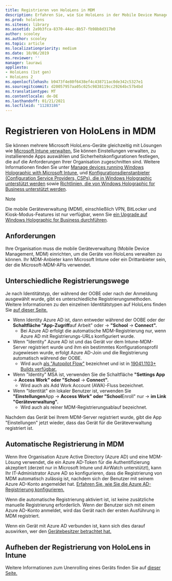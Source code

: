 ```yaml
---
title: Registrieren von HoloLens in MDM
description: Erfahren Sie, wie Sie HoloLens in der Mobile Device Management (MDM) registrieren, um die Verwaltung mehrerer Geräte zu vereinfachen.
ms.prod: hololens
ms.sitesec: library
ms.assetid: 2a9b3fca-8370-44ec-8b57-fb98b8d317b0
author: scooley
ms.author: scooley
ms.topic: article
ms.localizationpriority: medium
ms.date: 10/06/2019
ms.reviewer: ''
manager: laurawi
appliesto:
- HoloLens (1st gen)
- HoloLens 2
ms.openlocfilehash: b9473f4e80f6438ef4c438711ac0de342c5327e1
ms.sourcegitcommit: d20057957aa05c025c9838119cc29264bc57b4bd
ms.translationtype: MT
ms.contentlocale: de-DE
ms.lasthandoff: 01/21/2021
ms.locfileid: "11283186"
---
```

# Registrieren von HoloLens in MDM

Sie können mehrere Microsoft HoloLens-Geräte gleichzeitig mit Lösungen wie [Microsoft Intune verwalten.](https://docs.microsoft.com/intune/windows-holographic-for-business) Sie können Einstellungen verwalten, zu installierende Apps auswählen und Sicherheitskonfigurationen festlegen, die auf die Anforderungen Ihrer Organisation zugeschnitten sind. Weitere Informationen finden Sie unter [Manage devices running Windows Holographic with Microsoft Intune](https://docs.microsoft.com/intune/windows-holographic-for-business), und [Konfigurationsdienstanbieter (Configuration Service Providers, CSPs), die in Windows Holographic unterstützt werden](https://msdn.microsoft.com/windows/hardware/commercialize/customize/mdm/configuration-service-provider-reference#hololens) sowie [Richtlinien, die von Windows Holographic for Business unterstützt werden](https://msdn.microsoft.com/windows/hardware/commercialize/customize/mdm/policy-configuration-service-provider#hololenspolicies).

> [!NOTE]
> Die mobile Geräteverwaltung (MDM), einschließlich VPN, BitLocker und Kiosk-Modus-Features ist nur verfügbar, wenn Sie [ein Upgrade auf Windows Holographic for Business durchführen](hololens1-upgrade-enterprise.md).

## Anforderungen

 Ihre Organisation muss die mobile Geräteverwaltung (Mobile Device Management, MDM) einrichten, um die Geräte von HoloLens verwalten zu können. Ihr MDM-Anbieter kann Microsoft Intune oder ein Drittanbieter sein, der die Microsoft-MDM-APIs verwendet.
 
## Unterschiedliche Registrierungswege

Je nach Identitätstyp, der während der OOBE oder nach der Anmeldung ausgewählt wurde, gibt es unterschiedliche Registrierungsmethoden. Weitere Informationen zu den einzelnen Identitätstypen auf HoloLens finden Sie [auf dieser Seite.](hololens-identity.md)

- Wenn Identity Azure AD ist, dann entweder während der OOBE oder der **Schaltfläche "App-Zugriff**auf Arbeit" oder  ->  **"School**  ->  **Connect".**
    - Bei Azure AD erfolgt die automatische MDM-Registrierung nur, wenn Azure AD mit Registrierungs-URLs konfiguriert wurde.
- Wenn "Identity" Azure AD ist und das Gerät vor dem Intune-MDM-Server registriert wurde und ihm ein bestimmtes Konfigurationsprofil zugewiesen wurde, erfolgt Azure AD-Join und die Registrierung automatisch während der OOBE.
    - Wird auch [als "Autopilot Flow"](hololens2-autopilot.md) bezeichnet und ist in [19041.1103+ Builds verfügbar.](hololens-release-notes.md#windows-holographic-version-2004)
- Wenn "Identity" MSA ist, verwenden Sie die Schaltfläche **"Settings App**  ->  **Access Work" oder "School**  ->  **Connect".**
    - Wird auch als Add Work Account (AWA)-Fluss bezeichnet.
- Wenn "Identität" ein lokaler Benutzer ist, verwenden Sie **"Einstellungen**App  ->  **Access Work" oder "School**Enroll" nur  ->  **im Link "Geräteverwaltung".**
    - Wird auch als reiner MDM-Registrierungsablauf bezeichnet.

Nachdem das Gerät bei Ihrem MDM-Server registriert wurde, gibt die App "Einstellungen" jetzt wieder, dass das Gerät für die Geräteverwaltung registriert ist.

## Automatische Registrierung in MDM

Wenn Ihre Organisation Azure Active Directory (Azure AD) und eine MDM-Lösung verwendet, die ein Azure AD-Token für die Authentifizierung akzeptiert (derzeit nur in Microsoft Intune und AirWatch unterstützt), kann Ihr IT-Administrator Azure AD so konfigurieren, dass die Registrierung von MDM automatisch zulässig ist, nachdem sich der Benutzer mit seinem Azure AD-Konto angemeldet hat. [Erfahren Sie, wie Sie die Azure AD-Registrierung konfigurieren.](https://docs.microsoft.com/mem/intune/enrollment/windows-enroll#enable-windows-10-automatic-enrollment)

Wenn die automatische Registrierung aktiviert ist, ist keine zusätzliche manuelle Registrierung erforderlich. Wenn der Benutzer sich mit einem Azure AD-Konto anmeldet, wird das Gerät nach der ersten Ausführung in MDM registriert.

Wenn ein Gerät mit Azure AD verbunden ist, kann sich dies darauf auswirken, wer den [Gerätebesitzer betrachtet hat.](security-adminless-os.md#device-owner)

## Aufheben der Registrierung von HoloLens in Intune

Weitere Informationen zum Unenrolling eines Geräts finden Sie auf [dieser Seite.](https://docs.microsoft.com/windows/client-management/mdm/disconnecting-from-mdm-unenrollment) 
